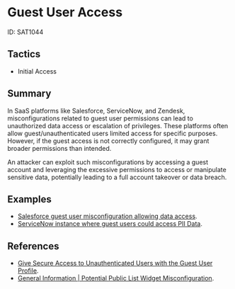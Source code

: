 # Guest User Access
ID: SAT1044

## Tactics
* Initial Access

## Summary

In SaaS platforms like Salesforce, ServiceNow, and Zendesk, misconfigurations related to guest user permissions can lead to unauthorized data access or escalation of privileges. These platforms often allow guest/unauthenticated users limited access for specific purposes. However, if the guest access is not correctly configured, it may grant broader permissions than intended.

An attacker can exploit such misconfigurations by accessing a guest account and leveraging the excessive permissions to access or manipulate sensitive data, potentially leading to a full account takeover or data breach.

## Examples
* [Salesforce guest user misconfiguration allowing data access](https://arstechnica.com/information-technology/2023/04/misconfigured-servers-running-salesforce-software-are-leaking-sensitive-data/).
* [ServiceNow instance where guest users could access PII Data](https://www.csoonline.com/article/572239/nearly-70-of-servicenow-instances-leaking-data.html).

## References

* [Give Secure Access to Unauthenticated Users with the Guest User Profile](https://help.salesforce.com/s/articleView?id=sf.networks_public_access.htm&type=5).
* [General Information | Potential Public List Widget Misconfiguration](https://support.servicenow.com/kb?id=kb_article_view&sysparm_article=KB1553688).
